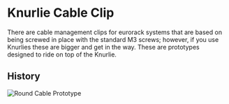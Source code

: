 # Knurlie Cable Clip

There are cable management clips for eurorack systems that are based on being screwed in place with the standard M3 screws; however, if you use Knurlies these are
bigger and get in the way. These are prototypes designed to ride on top of the Knurlie.


## History

![Round Cable Prototype](/Models/Knurlie%20Cable%20Clip/Knurlie%20Cable%20Clip/Knurlie%20Cable%20Clamp%20round.png)
